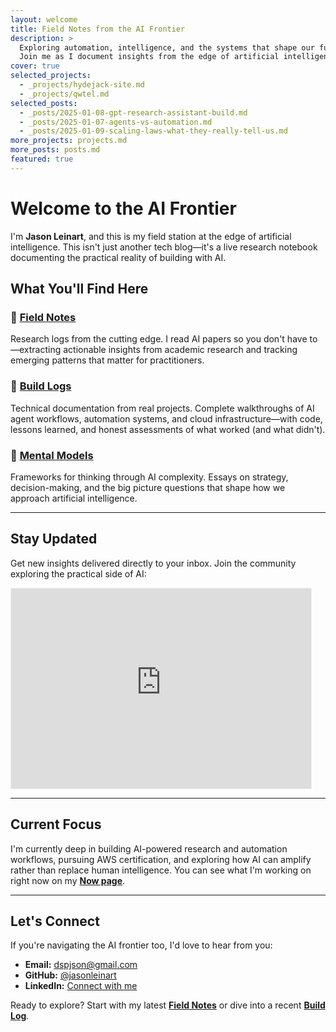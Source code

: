 ```yaml
---
layout: welcome
title: Field Notes from the AI Frontier
description: >
  Exploring automation, intelligence, and the systems that shape our future.
  Join me as I document insights from the edge of artificial intelligence.
cover: true
selected_projects:
  - _projects/hydejack-site.md
  - _projects/qwtel.md
selected_posts:
  - _posts/2025-01-08-gpt-research-assistant-build.md
  - _posts/2025-01-07-agents-vs-automation.md
  - _posts/2025-01-09-scaling-laws-what-they-really-tell-us.md
more_projects: projects.md
more_posts: posts.md
featured: true
---
```


# Welcome to the AI Frontier

I'm **Jason Leinart**, and this is my field station at the edge of artificial intelligence. This isn't just another tech blog—it's a live research notebook documenting the practical reality of building with AI.

## What You'll Find Here

### 🧪 [Field Notes](/field-notes/)
Research logs from the cutting edge. I read AI papers so you don't have to—extracting actionable insights from academic research and tracking emerging patterns that matter for practitioners.

### 🔧 [Build Logs](/build-logs/)
Technical documentation from real projects. Complete walkthroughs of AI agent workflows, automation systems, and cloud infrastructure—with code, lessons learned, and honest assessments of what worked (and what didn't).

### 🧠 [Mental Models](/mental-models/)
Frameworks for thinking through AI complexity. Essays on strategy, decision-making, and the big picture questions that shape how we approach artificial intelligence.

---

## Stay Updated

Get new insights delivered directly to your inbox. Join the community exploring the practical side of AI:

<iframe src="https://jasonleinart.substack.com/embed" width="480" height="320" style="border:1px solid #EEE; background:white;" frameborder="0" scrolling="no"></iframe>

---

## Current Focus

I'm currently deep in building AI-powered research and automation workflows, pursuing AWS certification, and exploring how AI can amplify rather than replace human intelligence. You can see what I'm working on right now on my **[Now page](/now/)**.

---

## Let's Connect

If you're navigating the AI frontier too, I'd love to hear from you:

- **Email:** dspjson@gmail.com
- **GitHub:** [@jasonleinart](https://github.com/jasonleinart)
- **LinkedIn:** [Connect with me](https://linkedin.com/in/jason-leinart)

Ready to explore? Start with my latest **[Field Notes](/field-notes/)** or dive into a recent **[Build Log](/build-logs/)**.
